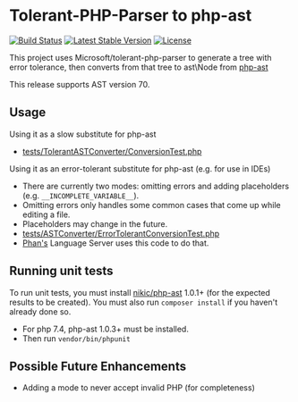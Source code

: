 Tolerant-PHP-Parser to php-ast
==============================

[![Build Status](https://travis-ci.org/TysonAndre/tolerant-php-parser-to-php-ast.svg?branch=master)](https://travis-ci.org/TysonAndre/tolerant-php-parser-to-php-ast)
[![Latest Stable Version](https://img.shields.io/packagist/v/tysonandre/tolerant-php-parser-to-php-ast.svg)](https://packagist.org/packages/tysonandre/tolerant-php-parser-to-php-ast)
[![License](https://img.shields.io/packagist/l/tysonandre/tolerant-php-parser-to-php-ast.svg)](https://github.com/tysonandre/tolerant-php-parser-to-php-astn/blob/master/LICENSE)

This project uses Microsoft/tolerant-php-parser to generate a tree with error tolerance, then converts from that tree to ast\Node from [php-ast](https://github.com/nikic/php-ast)

This release supports AST version 70.

Usage
-----

Using it as a slow substitute for php-ast

- [tests/TolerantASTConverter/ConversionTest.php](https://github.com/TysonAndre/tolerant-php-parser-to-php-ast/blob/master/tests/TolerantASTConverter/ConversionTest.php)

Using it as an error-tolerant substitute for php-ast (e.g. for use in IDEs)

- There are currently two modes: omitting errors and adding placeholders (e.g. `__INCOMPLETE_VARIABLE__`).
- Omitting errors only handles some common cases that come up while editing a file.
- Placeholders may change in the future.
- [tests/ASTConverter/ErrorTolerantConversionTest.php](https://github.com/TysonAndre/tolerant-php-parser-to-php-ast/blob/master/tests/ASTConverter/ErrorTolerantConversionTest.php)
- [Phan's](https://github.com/phan/phan) Language Server uses this code to do that.

Running unit tests
------------------

To run unit tests, you must install [nikic/php-ast](https://github.com/nikic/php-ast) 1.0.1+ (for the expected results to be created).
You must also run `composer install` if you haven't already done so.

- For php 7.4, php-ast 1.0.3+ must be installed.
- Then run `vendor/bin/phpunit`

Possible Future Enhancements
----------------------------

- Adding a mode to never accept invalid PHP (for completeness)
